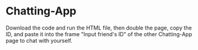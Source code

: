 # Chatting-App
Download the code and run the HTML file, then double the page, copy the ID, and paste it into the frame "Input friend's ID" of the other Chatting-App page to chat with yourself.